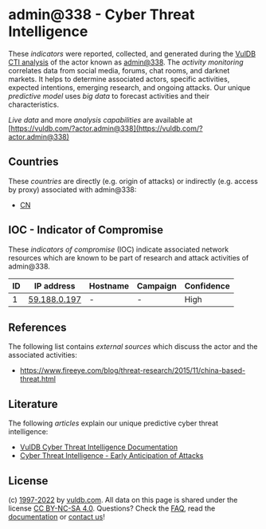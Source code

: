 # admin@338 - Cyber Threat Intelligence

These _indicators_ were reported, collected, and generated during the [VulDB CTI analysis](https://vuldb.com/?kb.cti) of the actor known as [admin@338](https://vuldb.com/?actor.admin@338). The _activity monitoring_ correlates data from social media, forums, chat rooms, and darknet markets. It helps to determine associated actors, specific activities, expected intentions, emerging research, and ongoing attacks. Our unique _predictive model_ uses _big data_ to forecast activities and their characteristics.

_Live data_ and more _analysis capabilities_ are available at [https://vuldb.com/?actor.admin@338](https://vuldb.com/?actor.admin@338)

## Countries

These _countries_ are directly (e.g. origin of attacks) or indirectly (e.g. access by proxy) associated with admin@338:

* [CN](https://vuldb.com/?country.cn)

## IOC - Indicator of Compromise

These _indicators of compromise_ (IOC) indicate associated network resources which are known to be part of research and attack activities of admin@338.

ID | IP address | Hostname | Campaign | Confidence
-- | ---------- | -------- | -------- | ----------
1 | [59.188.0.197](https://vuldb.com/?ip.59.188.0.197) | - | - | High

## References

The following list contains _external sources_ which discuss the actor and the associated activities:

* https://www.fireeye.com/blog/threat-research/2015/11/china-based-threat.html

## Literature

The following _articles_ explain our unique predictive cyber threat intelligence:

* [VulDB Cyber Threat Intelligence Documentation](https://vuldb.com/?kb.cti)
* [Cyber Threat Intelligence - Early Anticipation of Attacks](https://www.scip.ch/en/?labs.20201022)

## License

(c) [1997-2022](https://vuldb.com/?kb.changelog) by [vuldb.com](https://vuldb.com/?kb.about). All data on this page is shared under the license [CC BY-NC-SA 4.0](https://creativecommons.org/licenses/by-nc-sa/4.0/). Questions? Check the [FAQ](https://vuldb.com/?kb.faq), read the [documentation](https://vuldb.com/?kb) or [contact us](https://vuldb.com/?contact)!
